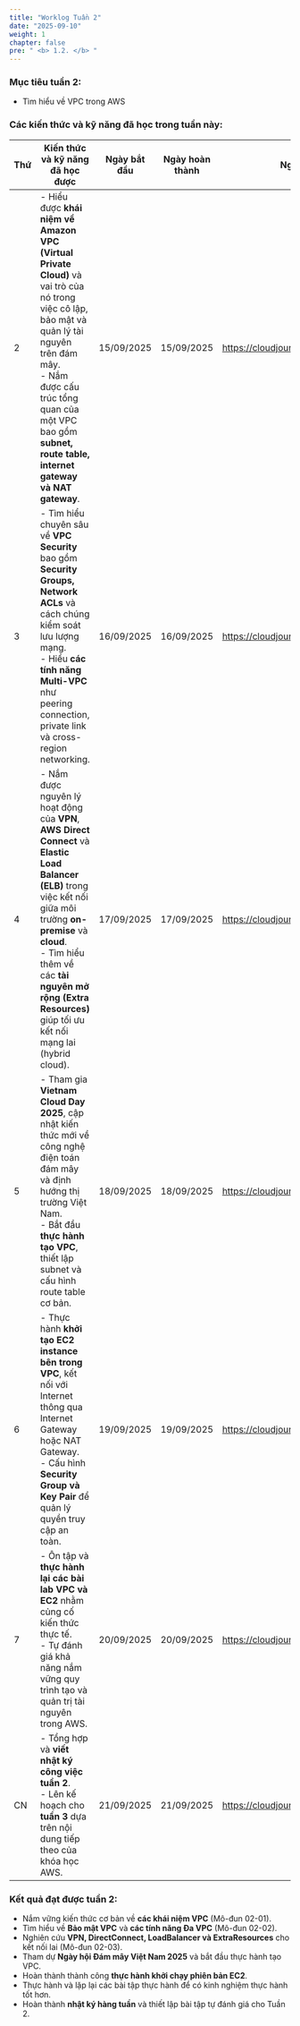 ```yaml
---
title: "Worklog Tuần 2"
date: "2025-09-10"
weight: 1
chapter: false
pre: " <b> 1.2. </b> "
---
```


### Mục tiêu tuần 2:

- Tìm hiểu về VPC trong AWS

### Các kiến thức và kỹ năng đã học trong tuần này:

| Thứ | Kiến thức và kỹ năng đã học được                                                                                                                                                                                                                                                        | Ngày bắt đầu | Ngày hoàn thành | Nguồn tài liệu                            |
| --- | --------------------------------------------------------------------------------------------------------------------------------------------------------------------------------------------------------------------------------------------------------------------------------------- | ------------ | --------------- | ----------------------------------------- |
| 2   | - Hiểu được **khái niệm về Amazon VPC (Virtual Private Cloud)** và vai trò của nó trong việc cô lập, bảo mật và quản lý tài nguyên trên đám mây. <br> - Nắm được cấu trúc tổng quan của một VPC bao gồm **subnet, route table, internet gateway và NAT gateway**.                       | 15/09/2025   | 15/09/2025      | <https://cloudjourney.awsstudygroup.com/> |
| 3   | - Tìm hiểu chuyên sâu về **VPC Security** bao gồm **Security Groups, Network ACLs** và cách chúng kiểm soát lưu lượng mạng. <br> - Hiểu **các tính năng Multi-VPC** như peering connection, private link và cross-region networking.                                                    | 16/09/2025   | 16/09/2025      | <https://cloudjourney.awsstudygroup.com/> |
| 4   | - Nắm được nguyên lý hoạt động của **VPN**, **AWS Direct Connect** và **Elastic Load Balancer (ELB)** trong việc kết nối giữa môi trường **on-premise** và **cloud**. <br> - Tìm hiểu thêm về các **tài nguyên mở rộng (Extra Resources)** giúp tối ưu kết nối mạng lai (hybrid cloud). | 17/09/2025   | 17/09/2025      | <https://cloudjourney.awsstudygroup.com/> |
| 5   | - Tham gia **Vietnam Cloud Day 2025**, cập nhật kiến thức mới về công nghệ điện toán đám mây và định hướng thị trường Việt Nam. <br> - Bắt đầu **thực hành tạo VPC**, thiết lập subnet và cấu hình route table cơ bản.                                                                  | 18/09/2025   | 18/09/2025      | <https://cloudjourney.awsstudygroup.com/> |
| 6   | - Thực hành **khởi tạo EC2 instance bên trong VPC**, kết nối với Internet thông qua Internet Gateway hoặc NAT Gateway. <br> - Cấu hình **Security Group và Key Pair** để quản lý quyền truy cập an toàn.                                                                                | 19/09/2025   | 19/09/2025      | <https://cloudjourney.awsstudygroup.com/> |
| 7   | - Ôn tập và **thực hành lại các bài lab VPC và EC2** nhằm củng cố kiến thức thực tế. <br> - Tự đánh giá khả năng nắm vững quy trình tạo và quản trị tài nguyên trong AWS.                                                                                                               | 20/09/2025   | 20/09/2025      | <https://cloudjourney.awsstudygroup.com/> |
| CN  | - Tổng hợp và **viết nhật ký công việc tuần 2**. <br> - Lên kế hoạch cho **tuần 3** dựa trên nội dung tiếp theo của khóa học AWS.                                                                                                                                                       | 21/09/2025   | 21/09/2025      | <https://cloudjourney.awsstudygroup.com/> |

### Kết quả đạt được tuần 2:

- Nắm vững kiến ​​thức cơ bản về **các khái niệm VPC** (Mô-đun 02-01).
- Tìm hiểu về **Bảo mật VPC** và **các tính năng Đa VPC** (Mô-đun 02-02).
- Nghiên cứu **VPN, DirectConnect, LoadBalancer và ExtraResources** cho kết nối lai (Mô-đun 02-03).
- Tham dự **Ngày hội Đám mây Việt Nam 2025** và bắt đầu thực hành tạo VPC.
- Hoàn thành thành công **thực hành khởi chạy phiên bản EC2**.
- Thực hành và lặp lại các bài tập thực hành để có kinh nghiệm thực hành tốt hơn.
- Hoàn thành **nhật ký hàng tuần** và thiết lập bài tập tự đánh giá cho Tuần 2.
